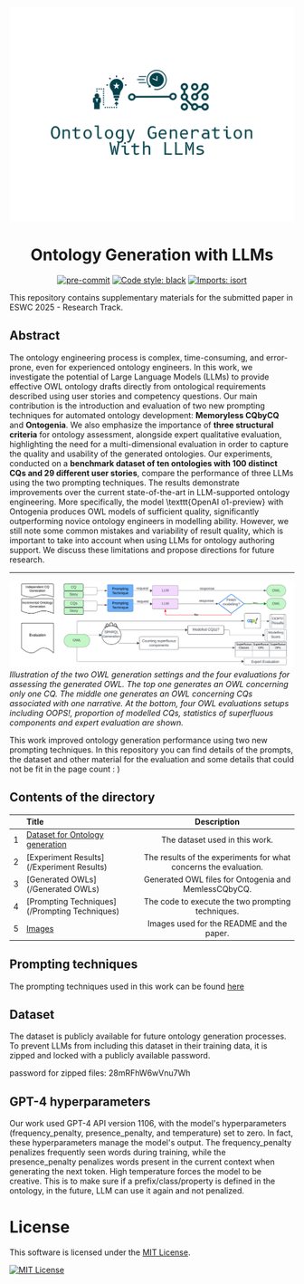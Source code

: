 <div align="center">
 <img src="Images/ontology-generation-with-llms-high-resolution-logo.png"/>
 <H1>Ontology Generation with LLMs</H1>

[![pre-commit](https://img.shields.io/badge/pre--commit-enabled-brightgreen?logo=pre-commit)](https://github.com/pre-commit/pre-commit)
[![Code style: black](https://img.shields.io/badge/code%20style-black-000000.svg)](https://github.com/psf/black)
[![Imports: isort](https://img.shields.io/badge/%20imports-isort-%231674b1?style=flat&labelColor=ef8336)](https://pycqa.github.io/isort/)

</div>


This repository contains supplementary materials for the submitted paper in ESWC 2025 - Research Track.  

## Abstract

The ontology engineering process is complex, time-consuming, and error-prone, even for experienced ontology engineers. In this work, we investigate the potential of Large Language Models (LLMs) to provide effective OWL ontology drafts directly from ontological requirements described using user stories and competency questions. Our main contribution is the introduction and evaluation of two new prompting techniques for automated ontology development: **Memoryless CQbyCQ** and **Ontogenia**. We also emphasize the importance of **three structural criteria** for ontology assessment, alongside expert qualitative evaluation, highlighting the need for a multi-dimensional evaluation in order to capture the quality and usability of the generated ontologies. Our experiments, conducted on a **benchmark dataset of ten ontologies with 100 distinct CQs and 29 different user stories**, compare the performance of three LLMs using the two prompting techniques. The results demonstrate improvements over the current state-of-the-art in LLM-supported ontology engineering. More specifically, the model \texttt{OpenAI o1-preview} with Ontogenia produces OWL models of sufficient quality, significantly outperforming novice ontology engineers in modelling ability. However, we still note some common mistakes and variability of result quality, which is important to take into account when using LLMs for ontology authoring support. We discuss these limitations and propose directions for future research.

---



![alt text](Images/digram.png)
_Illustration of the two OWL generation settings and the four evaluations for assessing the generated OWL. The top one generates an OWL concerning only one CQ. The middle one generates an OWL concerning CQs associated with one narrative. At the bottom, four OWL evaluations setups including OOPS!, proportion of modelled CQs, statistics of superfluous components and expert evaluation are shown._

This work improved ontology generation performance using two new prompting techniques. In this repository you can find details of the prompts, the dataset and other material for the evaluation and some details that could not be fit in the page count : )



## Contents of the directory

|   | Title                                                      |                         Description                         |
|:-:|:-----------------------------------------------------------|:---------------------------------------------------------:|
| 1 | [Dataset for Ontology generation](/Dataset_OntoGen)          |   The dataset used in this work.                                  |
| 2 | [Experiment Results](/Experiment Results)  |           The results of the experiments for what concerns the evaluation.            |
|3 | [Generated OWLs](/Generated OWLs)       |             Generated OWL files for Ontogenia and MemlessCQbyCQ.              |
|4| [Prompting Techniques](/Prompting Techniques)|              The code to execute the two prompting techniques.              |
|5|  [Images](/Images)      |                     Images used for the README and the paper.   

## Prompting techniques
The prompting techniques used in this work can be found [here](/PromptingTechniques)


## Dataset
The dataset is publicly available for future ontology generation processes. To prevent LLMs from including this dataset in their training data, it is zipped and locked with a publicly available password.

password for zipped files: 28mRFhW6wVnu7Wh


## GPT-4 hyperparameters
Our work used GPT-4 API version 1106, with the model's hyperparameters (frequency\_penalty, presence\_penalty, and temperature) set to zero. In fact, these hyperparameters manage the model's output. The frequency\_penalty penalizes frequently seen words during training, while the presence\_penalty penalizes words present in the current context when generating the next token. High temperature forces the model to be creative. This is to make sure if a prefix/class/property is defined in the ontology, in the future, LLM can use it again and not penalized.

# License
<p>
  This software is licensed under the
  <a href="https://opensource.org/licenses/MIT" target="_blank">MIT License</a>.
</p>
<a href="https://opensource.org/licenses/MIT" target="_blank">
  <img src="https://img.shields.io/badge/License-MIT-blue.svg" alt="MIT License">
</a

